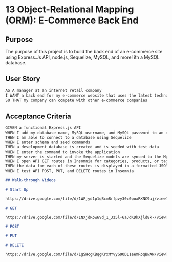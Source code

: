# 13 Object-Relational Mapping (ORM): E-Commerce Back End

## Purpose
The purpose of this project is to build the back end of an e-commerce site using Express.Js API, node.js, Sequelize, MySQL, and more!
ith a MySQL database.

## User Story

```md
AS A manager at an internet retail company
I WANT a back end for my e-commerce website that uses the latest technologies
SO THAT my company can compete with other e-commerce companies
```

## Acceptance Criteria

```md
GIVEN a functional Express.js API
WHEN I add my database name, MySQL username, and MySQL password to an environment variable file
THEN I am able to connect to a database using Sequelize
WHEN I enter schema and seed commands
THEN a development database is created and is seeded with test data
WHEN I enter the command to invoke the application
THEN my server is started and the Sequelize models are synced to the MySQL database
WHEN I open API GET routes in Insomnia for categories, products, or tags
THEN the data for each of these routes is displayed in a formatted JSON
WHEN I test API POST, PUT, and DELETE routes in Insomnia

## Walk-through Videos

# Start Up 

https://drive.google.com/file/d/1WFjyd1p1qBcm8rfpvy30c0poxRXNC9uj/view?usp=sharing

# GET

https://drive.google.com/file/d/1NXjdRow6Vd_1_Jz5l-6aJdKDkXjld8k-/view?usp=sharing

# POST

# PUT

# DELETE 

https://drive.google.com/file/d/1gSHcgKBqgKrxMYvyG9ODL1eemRoqBwAN/view?usp=sharing